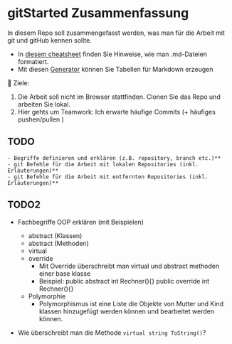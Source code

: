 # gitStarted Zusammenfassung
In diesem Repo soll zusammengefasst werden, was man für die Arbeit mit git und gitHub kennen sollte.
- In [diesem cheatsheet](https://github.com/adam-p/markdown-here/wiki/Markdown-Cheatsheet) finden Sie Hinweise, wie man .md-Dateien formatiert.
- Mit diesen [Generator](https://www.tablesgenerator.com/markdown_tables) können Sie Tabellen für Markdown erzeugen

:dart: Ziele:
1. Die Arbeit soll nicht im Browser stattfinden. Clonen Sie das Repo und arbeiten Sie lokal.
1. Hier gehts um Teamwork: Ich erwarte häufige Commits (+ häufiges pushen/pullen )

## TODO
	- Begriffe definieren und erklären (z.B. repository, branch etc.)**
	- git Befehle für die Arbeit mit lokalen Repositories (inkl. Erläuterungen)**
	- git Befehle für die Arbeit mit entfernten Repositories (inkl. Erläuterungen)**
## TODO2
- Fachbegriffe OOP erklären (mit Beispielen)
  - abstract (Klassen)
  - abstract (Methoden)
  - virtual
  - override
	- Mit Override überschreibt man virtual und abstract methoden einer base klasse 
	- Beispiel: public abstract int Rechner(){}
					public override int Rechner(){}
  - Polymorphie
	- Polymorphismus ist eine Liste die Objekte von Mutter und Kind klassen hinzugefügt
      werden können und bearbeitet werden können.

- Wie überschreibt man die Methode `virtual string ToString()`?


